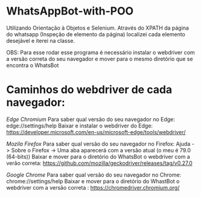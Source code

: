 # WhatsAppBot-with-POO

Utilizando Orientação à Objetos e Selenium. Através do XPATH da página do whatsapp (Inspeção de elemento da página) localizei cada elemento desejável e iterei na classe.



OBS:
Para esse rodar esse programa é necessário instalar o webdriver com a versão correta do seu navegador e mover para o mesmo diretório que se encontra o WhatsBot



# Caminhos do webdriver de cada navegador:

*Edge Chromium*
Para saber qual versão do seu navegador no Edge:  edge://settings/help
Baixar e instalar o webdriver do Edge: https://developer.microsoft.com/en-us/microsoft-edge/tools/webdriver/


*Mozila Firefox*
Para saber qual versão do seu navegador no Firefox: Ajuda -> Sobre o Firefox -> Uma aba aparecerá com a versão atual (o meu é 79.0 (64-bits))
Baixar e mover para o diretório do WhatsBot o webdriver com a verão correta: https://github.com/mozilla/geckodriver/releases/tag/v0.27.0


*Google Chrome*
Para saber qual versão do seu navegador no Chrome:  chrome://settings/help
Baixar e mover para o diretório do WhastBot o webdriver com a versão correta  : https://chromedriver.chromium.org/

